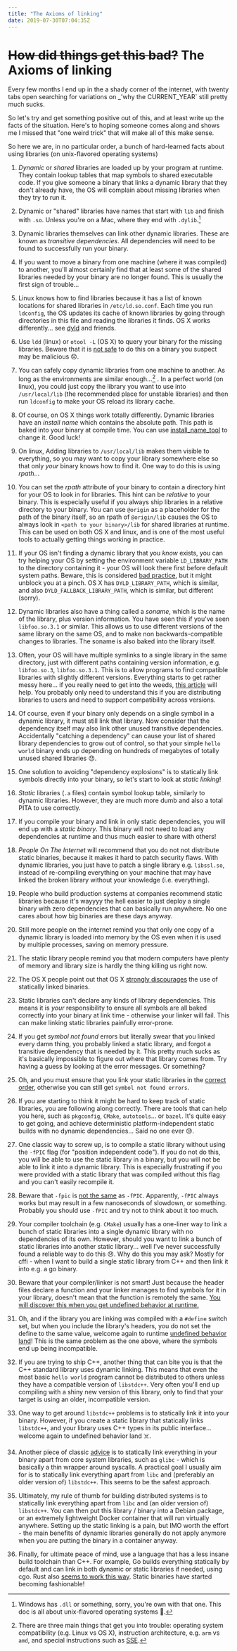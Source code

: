 ```yaml
---
title: "The Axioms of linking"
date: 2019-07-30T07:04:35Z
---
```


# <s> How did things get this bad?</s> The Axioms of linking

Every few months I end up in the a shady corner of the internet, with twenty tabs open searching for variations on _'why the $%^&!@ does this not work'_. Hours later I end up re-discovering the truth: using binary libraries in `$CURRENT_YEAR` still pretty much sucks.

So let's try and get something positive out of this, and at least write up the facts of the situation. Here's to hoping someone comes along and shows me I missed that "one weird trick" that will make all of this make sense.

So here we are, in no particular order, a bunch of hard-learned facts about using libraries (on unix-flavored operating systems)

1. _Dynamic_ or _shared_ libraries are loaded up by your program at runtime. They contain lookup tables that map symbols to shared executable code. If you give someone a binary that links a dynamic library that they don't already have, the OS will complain about missing libraries when they try to run it.

1. Dynamic or "shared" libraries have names that start with `lib` and finish with `.so`. Unless you're on a Mac, where they end with `.dylib`.[^1]

1. Dynamic libraries themselves can link other dynamic libraries. These are known as _transitive dependencies_. All dependencies will need to be found to successfully run your binary.

1. If you want to move a binary from one machine (where it was compiled) to another, you'll almost certainly find that at least some of the shared libraries needed by your binary are no longer found. This is usually the first sign of trouble...

1. Linux knows how to find libraries because it has a list of known locations for shared libraries in `/etc/ld.so.conf`. Each time you run `ldconfig`, the OS updates its cache of known libraries by going through directories in this file and reading the libraries it finds. OS X works differently... see [dyld](https://www.unix.com/man-page/osx/1/dyld/) and friends.

1. Use `ldd` (linux) or `otool -L` (OS X) to query your binary for the missing libraries. Beware that it is [not safe](http://man7.org/linux/man-pages/man1/ldd.1.html) to do this on a binary you suspect may be malicious 😞.

1. You can safely copy dynamic libraries from one machine to another. As long as the environments are similar enough...[^2] . In a perfect world (on linux), you could just copy the library you want to use into `/usr/local/lib` (the recommended place for unstable libraries) and then run `ldconfig` to make your OS reload its library cache.

1. Of course, on OS X things work totally differently. Dynamic libraries have an _install name_ which contains the absolute path. This path is baked into your binary at compile time. You can use [install_name_tool](https://www.unix.com/man-page/osx/1/install_name_tool/) to change it. Good luck!

1. On linux, Adding libraries to `/usr/local/lib` makes them visible to everything, so you may want to copy your library somewhere else so that only _your_ binary knows how to find it. One way to do this is using _rpath_...

1. You can set the _rpath_ attribute of your binary to contain a directory hint for your OS to look in for libraries. This hint can be _relative_ to your binary. This is especially useful if you always ship libraries in a relative directory to your binary. You can use `@origin` as a placeholder for the path of the binary itself, so an rpath of `@origin/lib` causes the OS to always look in `<path to your binary>/lib` for shared libraries at runtime. This can be used on both OS X and linux, and is one of the most useful tools to actually getting things working in practice.

1. If your OS isn't finding a dynamic library that you _know_ exists, you can try helping your OS by setting the environment variable `LD_LIBRARY_PATH` to the directory containing it - your OS will look there first before default system paths. Beware, this is considered [bad practice](http://xahlee.info/UnixResource_dir/_/ldpath.html), but it might unblock you at a pinch. OS X has `DYLD_LIBRARY_PATH`, which is similar, and also `DYLD_FALLBACK_LIBRARY_PATH`, which is similar, but different (sorry).

1. Dynamic libraries also have a thing called a _soname_, which is the name of the library, plus version information. You have seen this if you've seen `libfoo.so.3.1` or similar. This allows us to use different versions of the same library on the same OS, and to make non backwards-compatible changes to libraries. The soname is also baked into the library itself.

1. Often, your OS will have multiple symlinks to a single library in the same directory, just with different paths containing version information, e.g. `libfoo.so.3`, `libfoo.so.3.1`. This is to allow programs to find compatible libraries with slightly different versions. Everything starts to get rather messy here... if you really need to get into the weeds, [this article](http://tldp.org/HOWTO/Program-Library-HOWTO/shared-libraries.html) will help. You probably only need to understand this if you are distributing libraries to users and need to support compatibility across versions.

1. Of course, even if your binary only depends on a single symbol in a dynamic library, it must still link that library. Now consider that the dependency itself may also link other unused transitive dependencies. Accidentally "catching a dependency" can cause your list of shared library dependencies to grow out of control, so that your simple `hello world` binary ends up depending on hundreds of megabytes of totally unused shared libraries 😞.

1. One solution to avoiding "dependency explosions" is to statically link symbols directly into your binary, so let's start to look at _static linking_!

1. _Static_ libraries (`.a` files) contain symbol lookup table, similarly to dynamic libraries.
However, they are much more dumb and also a total PITA to use correctly.

1. If you compile your binary and link in only static dependencies, you will end up with a _static binary_. This binary will not need to load any dependencies at runtime and thus much easier to share with others!

1. _People On The Internet_ will recommend that you do not not distribute static binaries, because it makes it hard to patch security flaws. With dynamic libraries, you just have to patch a single library e.g. `libssl.so`, instead of re-compiling everything on your machine that may have linked the broken library without your knowledge (i.e. everything).

1. People who build production systems at companies recommend static libraries because it's wayyyy the hell easier to just deploy a single binary with zero dependencies that can basically run anywhere. No one cares about how big binaries are these days anyway.

1. Still more people on the internet remind you that only one copy of a dynamic library is loaded into memory by the OS even when it is used by multiple processes, saving on memory pressure.

1. The static library people remind you that modern computers have plenty of memory and library size is hardly the thing killing us right now.

1. The OS X people point out that OS X [strongly discourages](https://developer.apple.com/library/archive/qa/qa1118/_index.html) the use of statically linked binaries.

1. Static libraries can't declare any kinds of library dependencies. This means it is _your_ responsibility to ensure all symbols are all baked correctly into your binary at link time - otherwise your linker will fail. This can make linking static libraries painfully error-prone.

1. If you get _symbol not found_ errors but literally swear that you linked every damn thing, you probably linked a static library, and forgot a transitive dependency that is needed by it. This pretty much sucks as it's basically impossible to figure out where that library comes from. Try having a guess by looking at the error messages. Or something?

1. Oh, and you must ensure that you link your static libraries in the [correct order](https://stackoverflow.com/questions/45135/why-does-the-order-in-which-libraries-are-linked-sometimes-cause-errors-in-gcc), otherwise you can still get `symbol not found errors`.

1. If you are starting to think it might be hard to keep track of static libraries, you are following along correctly. There are tools that can help you here, such as `pkgconfig`, `CMake`, `autotools`... or `bazel`. It's quite easy to get going, and achieve deterministic platform-independent static builds with no dynamic dependencies... Said no one ever 😓.

1. One classic way to screw up, is to compile a static library without using the `-fPIC` flag (for "position independent code"). If you do not do this, you will be able to use the static library in a binary, but you will not be able to link it into a dynamic library. This is especially frustrating if you were provided with a static library that was compiled without this flag and you can't easily recompile it.

1. Beware that `-fpic` is [not the same](https://stackoverflow.com/questions/3544035/what-is-the-difference-between-fpic-and-fpic-gcc-parameters) as `-fPIC`. Apparently, `-fPIC` always works but may result in a few nanoseconds of slowdown, or something. Probably you should use `-fPIC` and try not to think about it too much.

1. Your compiler toolchain (e.g. `CMake`) usually has a one-liner way to link a bunch of static libraries into a single dynamic library with no dependencies of its own. However, should you want to link a bunch of static libraries into another static library... well I've never successfully found a reliable way to do this 😞. Why do this you may ask? Mostly for cffi - when I want to build a single static library from C++ and then link it into e.g. a go binary.

1. Beware that your compiler/linker is not smart! Just because the header files declare a function and your linker manages to find symbols for it in your library, doesn't mean that the function is remotely the same. [You will discover this when you get undefined behavior at runtime.](https://github.com/libspatialindex/libspatialindex/issues/93)

1. Oh, and if the library you are linking was compiled with a `#define` switch set, but when you include the library's headers, you do not set the define to the same value, welcome again to runtime [undefined behavior land](https://github.com/openMVG/openMVG/issues/1474)! This is the same problem as the one above, where the symbols end up being incompatible.

1. If you are trying to ship C++, another thing that can bite you is that the C++ standard library uses dynamic linking. This means that even the most basic `hello world` program cannot be distributed to others unless they have a compatible version of `libstdc++`. Very often you'll end up compiling with a shiny new version of this library, only to find that your target is using an older, incompatible version.

1. One way to get around `libstdc++` problems is to statically link it into your binary. However, if you create a static library that statically links `libstdc++`, and your library uses C++ types in its public interface... welcome again to undefined behavior land ☠️.

1. Another piece of classic [advice](https://softwareengineering.stackexchange.com/questions/385127/is-it-good-practice-to-statically-link-libstdc-and-or-libgcc-when-creating-dis) is to statically link everything in your binary apart from core system libraries, such as `glibc` - which is basically a thin wrapper around syscalls. A practical goal I usually aim for is to statically link everything apart from `libc` and (preferably an older version of) `libstdc++`. This seems to be the safest approach.

1. Ultimately, my rule of thumb for building distributed systems is to statically link everything apart from `libc` and (an older version of) `libstdc++`. You can then put this library / binary into a Debian package, or an extremely lightweight Docker container that will run virtually anywhere. Setting up the static linking is a pain, but IMO worth the effort - the main benefits of dynamic libraries generally do not apply anymore when you are putting the binary in a container anyway.

1. Finally, for ultimate peace of mind, use a language that has a less insane build toolchain than C++. For example, Go builds everything statically by default and can link in both dynamic or static libraries if needed, using cgo. Rust also [seems to work this way](http://zderadicka.eu/static-build-of-rust-executables/). Static binaries have started becoming fashionable!

[^1]: Windows has `.dll` or something, sorry, you're own with that one. This doc is all about unix-flavored operating systems 🙂.
[^2]: There are three main things that get you into trouble: operating system compatibility (e.g. Linux vs OS X), instruction architecture, e.g. `arm` vs `amd`, and special instructions such as [SSE](https://en.wikipedia.org/wiki/Streaming_SIMD_Extensions).
